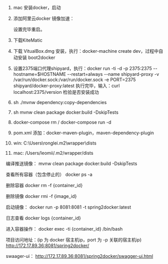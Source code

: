 1. mac 安装docker，启动
2. 添加阿里云docker 镜像加速：
                        
   设置完毕重启。
3. 下载KiteMatic
4. 下载 VitualBox.dmg 安装，执行：docker-machine create dev，过程中自动安装 boot2docker
5. 设置2375端口代理shipyard，执行：docker run  -ti  -d -p 2375:2375 --hostname=$HOSTNAME --restart=always --name shipyard-proxy -v /var/run/docker.sock:/var/run/docker.sock -e PORT=2375 shipyard/docker-proxy:latest
   执行完毕，输入：curl localhost:2375/version 检验是否安装成功
6. sh ./mvnw dependency:copy-dependencies
7. sh mvnw clean package docker:build -DskipTests
8. docker-compose rm /  docker-compose run -d
9. pom.xml 添加：docker-maven-plugin，maven-dependency-plugin
10. win:   C:\Users\ronglei\.m2\wrapper\dists
11. mac:   /Users/leomii/.m2/wrapper/dists

编译推送镜像：
mvnw clean package docker:build -DskipTests

查看所有容器（包含停止的）
docker ps -a

删除容器
docker rm -f {container_id}

删除镜像
docker rmi -f {image_id}

启动镜像：
docker run -p 8081:8081 -t spring2docker:latest

日志查看
docker logs {container_id}

进入容器操作：
docker exec -ti {container_id} /bin/bash


项目访问地址：(ip 为 docker 宿主机ip，port 为 -p 关联的宿主机ip)
http://172.17.89.36:8081/spring2docker/

swaager-ui：
http://172.17.89.36:8081/spring2docker/swagger-ui.html
